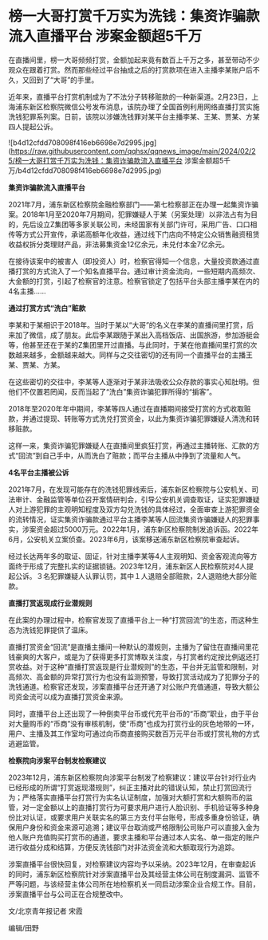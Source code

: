 # 榜一大哥打赏千万实为洗钱：集资诈骗款流入直播平台 涉案金额超5千万

在直播间里，榜一大哥频频打赏，金额加起来竟有数百上千万之多，甚至带动不少观众在跟着打赏。然而那些经过平台抽成之后的打赏款项在进入主播李某账户后不久，又回到了“大哥”的手里。

近年来，直播平台打赏机制成为了不法分子转移赃款的一种新渠道。2月23日，上海浦东新区检察院微信公号发布消息，该院办理了全国首例利用网络直播打赏实施洗钱犯罪系列案。日前，该院以涉嫌洗钱罪对某平台主播李某、王某、贾某、方某四人提起公诉。

![b4d12cfdd708098f416eb6698e7d2995.jpg](https://raw.githubusercontent.com/qqhsx/qqnews_image/main/2024/02/25/榜一大哥打赏千万实为洗钱：集资诈骗款流入直播平台 涉案金额超5千万/b4d12cfdd708098f416eb6698e7d2995.jpg)

**集资诈骗款流入直播平台**

2021年7月，浦东新区检察院金融检察部门——第七检察部正在办理一起集资诈骗案。2018年1月至2020年7月期间，犯罪嫌疑人于某（另案处理）以非法占有为目的，先后设立Z集团等多家关联公司，未经国家有关部门许可，采用广告、口口相传等方式公开宣传，承诺高额年化收益，通过线下门店向不特定公众销售融资租赁收益权拆分类理财产品，非法募集资金12亿余元，未兑付本金7亿余元。

在接待该案中的被害人（即投资人）时，检察官得知一个信息，大量投资款通过直播打赏的方式流入了一个知名直播平台。通过审计资金流向，一些短期内高频次、大金额的打赏，引起了检察官的注意。检察官锁定了包括平台头部主播李某在内的4名主播......

**通过打赏方式“洗白”赃款**

李某和于某相识于2018年。当时于某以“大哥”的名义在李某的直播间里打赏，后来加了微信，成了朋友。此后李某跟随于某出入高档饭店、出国旅游，参加游艇会等，他甚至还在于某的Z集团里开过直播。与此同时，于某在他直播间里打赏的次数越来越多，金额越来越大。同样与之交往密切的还有同一个直播平台的主播王某、贾某、方某。

在这些密切的交往中，李某等人逐渐对于某非法吸收公众存款的事实心知肚明。但他们不仅置若罔闻，反而当起了“洗白”集资诈骗犯罪所得的“掮客”。

2018年至2020年年中期间，李某等四人通过在直播期间接受打赏的方式收取赃款，并通过提现、转账等方式洗兑打赏资金，以此为集资诈骗犯罪嫌疑人清洗和转移赃款。

这样一来，集资诈骗犯罪嫌疑人在直播间里疯狂打赏，再通过主播转账、汇款的方式“回流”到自己手中，从而洗白了赃款；而平台主播从中挣到了流量和人气。

**4名平台主播被公诉**

2021年7月，在发现可能存在的洗钱犯罪线索后，浦东新区检察院与公安机关、司法审计、金融监管等单位召开案情研判会，引导公安机关调查取证，证实犯罪嫌疑人对上游犯罪的主观明知程度及双方勾兑洗钱的具体经过，全面审查上游犯罪资金的流转情况，证实集资诈骗款通过平台主播李某等人回流集资诈骗嫌疑人的犯罪事实，涉案资金超过5000万元。2022年1月，浦东新区检察院制发追诉函。2022年6月，公安机关立案侦查。2023年6月，该案移送浦东新区检察院审查起诉。

经过长达两年多的取证、固证，针对主播李某等4人主观明知、资金客观流向等方面终于形成了完整扎实的证据锁链。2023年12月，浦东新区人民检察院对4人提起公诉。３名犯罪嫌疑人认罪认罚，其中１人退赔全部赃款，2人退赔绝大部分赃款。

**直播打赏返现成行业潜规则**

在此案的办理过程中，检察官发现了直播平台上一种“打赏回流”的生态，而这种生态为洗钱犯罪提供了温床。

直播打赏资金“回流”是直播主播间一种默认的潜规则，主播为了留住在直播间里花钱豪爽的大客户，或是为了获得更多打赏博取关注度，与打赏者约定按比例返还打赏收益。对于这种“直播打赏返现是行业潜规则”的生态，平台并无监管和限制，对高频次、高金额的异常打赏行为也没有监测预警，导致打赏活动成为了犯罪分子的洗钱通道。检察官还发现，涉案直播平台还开通了对公账户充值通道，导致大额公司资金流可以成为直播打赏资金来源。

同时，直播平台上还出现了一种倒卖平台币或代充平台币的“币商”职业，由于平台对大量购币的“币商”没有审核机制，使“币商”也成为打赏行业的灰色地带的一环，用户、主播及其工作室均可通过向币商直接购买数百万元平台币或打赏礼物的方式逃避监管。

**检察院向涉案平台制发检察建议**

2023年12月，浦东新区检察院向涉案平台制发了检察建议：建议平台针对行业内已经形成的所谓“打赏返现潜规则”，纠正主播对此的错误认知，禁止打赏回流行为；严格落实直播平台打赏行为实名认证制度，加强对大额打赏和大额购币的监管，对一定金额以上的直播打赏行为可要求用户进行人脸识别、手机验证等多种身份比对认证，或要求用户关联实名的第三方支付平台账号，形成多重身份验证，确保用户身份和资金来源可追溯；建议平台取消或严格限制公司账户可以直接入金为他人账户充值购买打赏币的通道，要求主播和平台通过本人实名、单一指定的账户进行收益分成和结算，方便反洗钱部门对非法资金流和大额取现行为追踪。

涉案直播平台很快回复，对检察建议内容均予以采纳。2023年12月，在审查起诉的同时，浦东新区检察院针对涉案直播平台及其经营主体公司在制度漏洞、监管不严等问题，与该经营主体公司所在地检察机关一同启动涉案企业合规工作。目前，涉案直播平台与公司正在合规整改中。

文/北京青年报记者 宋霞

编辑/田野

